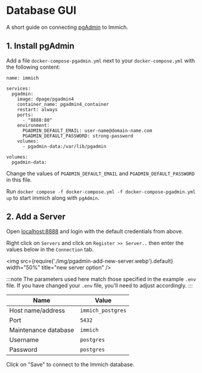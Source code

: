 # Database GUI

A short guide on connecting [pgAdmin](https://www.pgadmin.org/) to Immich.

## 1. Install pgAdmin

Add a file `docker-compose-pgadmin.yml` next to your `docker-compose.yml` with the following content:

```
name: immich

services:
  pgadmin:
    image: dpage/pgadmin4
    container_name: pgadmin4_container
    restart: always
    ports:
      - "8888:80"
    environment:
      PGADMIN_DEFAULT_EMAIL: user-name@domain-name.com
      PGADMIN_DEFAULT_PASSWORD: strong-password
    volumes:
      - pgadmin-data:/var/lib/pgadmin

volumes:
  pgadmin-data:
```

Change the values of `PGADMIN_DEFAULT_EMAIL` and `PGADMIN_DEFAULT_PASSWORD` in this file.

Run `docker compose -f docker-compose.yml -f docker-compose-pgadmin.yml up` to start immich along with `pgAdmin`.

## 2. Add a Server

Open [localhost:8888](http://localhost:8888) and login with the default credentials from above.

Right click on `Servers` and click on `Register >> Server..` then enter the values below in the `Connection` tab.

<img src={require('./img/pgadmin-add-new-server.webp').default} width="50%" title="new server option" />

:::note
The parameters used here match those specified in the example `.env` file. If you have changed your `.env` file, you'll need to adjust accordingly.
:::

| Name                 | Value             |
| -------------------- | ----------------- |
| Host name/address    | `immich_postgres` |
| Port                 | `5432`            |
| Maintenance database | `immich`          |
| Username             | `postgres`        |
| Password             | `postgres`        |

Click on "Save" to connect to the Immich database.
